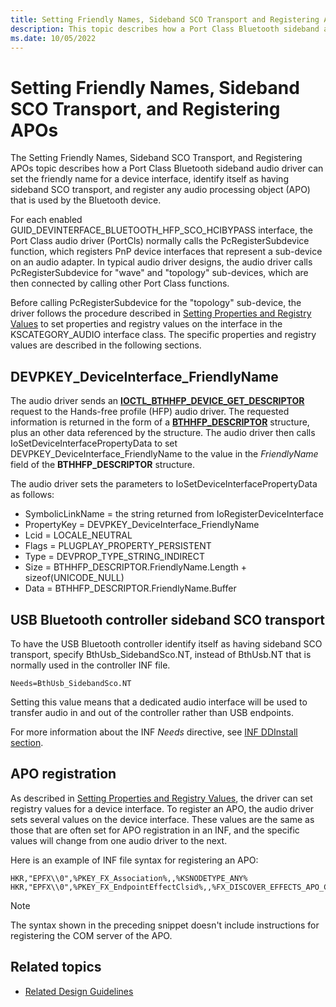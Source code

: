 ```yaml
---
title: Setting Friendly Names, Sideband SCO Transport and Registering APOs
description: This topic describes how a Port Class Bluetooth sideband audio driver can set the friendly name for a device interface, and register any APO that is used by the Bluetooth device.
ms.date: 10/05/2022
---
```


# Setting Friendly Names, Sideband SCO Transport, and Registering APOs

The Setting Friendly Names, Sideband SCO Transport, and Registering APOs topic describes how a Port Class Bluetooth sideband audio driver can set the friendly name for a device interface, identify itself as having sideband SCO transport, and register any audio processing object (APO) that is used by the Bluetooth device.

For each enabled GUID_DEVINTERFACE_BLUETOOTH_HFP_SCO_HCIBYPASS interface, the Port Class audio driver (PortCls) normally calls the PcRegisterSubdevice function, which registers PnP device interfaces that represent a sub-device on an audio adapter. In typical audio driver designs, the audio driver calls PcRegisterSubdevice for "wave" and "topology" sub-devices, which are then connected by calling other Port Class functions.

Before calling PcRegisterSubdevice for the "topology" sub-device, the driver follows the procedure described in [Setting Properties and Registry Values](setting-properties-and-registry-values.md) to set properties and registry values on the interface in the KSCATEGORY_AUDIO interface class. The specific properties and registry values are described in the following sections.

## DEVPKEY_DeviceInterface_FriendlyName

The audio driver sends an [**IOCTL_BTHHFP_DEVICE_GET_DESCRIPTOR**](/windows-hardware/drivers/ddi/bthhfpddi/ni-bthhfpddi-ioctl_bthhfp_device_get_descriptor) request to the Hands-free profile (HFP) audio driver. The requested information is returned in the form of a [**BTHHFP_DESCRIPTOR**](/windows-hardware/drivers/ddi/bthhfpddi/ns-bthhfpddi-_bthhfp_descriptor) structure, plus an other data referenced by the structure. The audio driver then calls IoSetDeviceInterfacePropertyData to set DEVPKEY_DeviceInterface_FriendlyName to the value in the *FriendlyName* field of the **BTHHFP_DESCRIPTOR** structure.

The audio driver sets the parameters to IoSetDeviceInterfacePropertyData as follows:

- SymbolicLinkName = the string returned from IoRegisterDeviceInterface
- PropertyKey = DEVPKEY_DeviceInterface_FriendlyName
- Lcid = LOCALE_NEUTRAL
- Flags = PLUGPLAY_PROPERTY_PERSISTENT
- Type = DEVPROP_TYPE_STRING_INDIRECT
- Size = BTHHFP_DESCRIPTOR.FriendlyName.Length + sizeof(UNICODE_NULL)
- Data = BTHHFP_DESCRIPTOR.FriendlyName.Buffer

## USB Bluetooth controller sideband SCO transport

To have the USB Bluetooth controller identify itself as having sideband SCO transport, specify BthUsb_SidebandSco.NT, instead of BthUsb.NT that is normally used in the controller INF file.

```inf
Needs=BthUsb_SidebandSco.NT 
```

Setting this value means that a dedicated audio interface will be used to transfer audio in and out of the controller rather than USB endpoints.

For more information about the INF *Needs* directive, see [INF DDInstall section](/windows-hardware/drivers/install/inf-ddinstall-section).

## APO registration

As described in [Setting Properties and Registry Values](setting-properties-and-registry-values.md), the driver can set registry values for a device interface. To register an APO, the audio driver sets several values on the device interface. These values are the same as those that are often set for APO registration in an INF, and the specific values will change from one audio driver to the next.

Here is an example of INF file syntax for registering an APO:

``` syntax
HKR,"EPFX\\0",%PKEY_FX_Association%,,%KSNODETYPE_ANY%
HKR,"EPFX\\0",%PKEY_FX_EndpointEffectClsid%,,%FX_DISCOVER_EFFECTS_APO_CLSID%
```

> [!NOTE]
> The syntax shown in the preceding snippet doesn't include instructions for registering the COM server of the APO.

## Related topics

- [Related Design Guidelines](related-design-guidelines.md)
